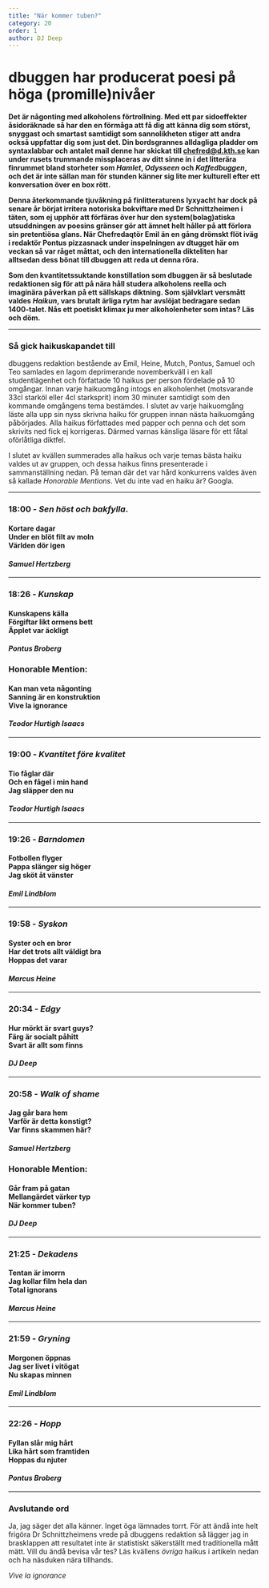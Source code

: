 ```yaml
---
title: "När kommer tuben?"
category: 20
order: 1
author: DJ Deep
---
```

# dbuggen har producerat poesi på höga (promille)nivåer

**Det är någonting med alkoholens förtrollning. Med ett par sidoeffekter åsidoräknade så har den en förmåga att få dig att känna dig som störst, snyggast och smartast samtidigt som sannolikheten stiger att andra också uppfattar dig som just det. Din bordsgrannes alldagliga pladder om syntaxlabbar och antalet mail denne har skickat till chefred@d.kth.se kan under rusets trummande missplaceras av ditt sinne in i det litterära finrummet bland storheter som _Hamlet_, _Odysseen_ och _Kaffedbuggen_, och det är inte sällan man för stunden känner sig lite mer kulturell efter ett konversation över en box rött.**

**Denna återkommande tjuvåkning på finlitteraturens lyxyacht har dock på senare år börjat irritera notoriska bokviftare med Dr Schnittzheimen i täten, som ej upphör att förfäras över hur den system(bolag)atiska utsuddningen av poesins gränser gör att ämnet helt håller på att förlora sin pretentiösa glans. När Chefredaqtör Emil än en gång drömskt flöt iväg i redaktör Pontus pizzasnack under inspelningen av dtugget här om veckan så var råget måttat, och den internationella dikteliten har alltsedan dess bönat till dbuggen att reda ut denna röra.**

**Som den kvantitetssuktande konstillation som dbuggen är så beslutade redaktionen sig för att på nära håll studera alkoholens reella och imaginära påverkan på ett sällskaps diktning. Som självklart versmått valdes _Haikun_, vars brutalt ärliga rytm har avslöjat bedragare sedan 1400-talet. Nås ett poetiskt klimax ju mer alkoholenheter som intas? Läs och döm.**

------

### Så gick haikuskapandet till

dbuggens redaktion bestående av Emil, Heine, Mutch, Pontus, Samuel och Teo samlades en lagom deprimerande novemberkväll i en kall studentlägenhet och författade 10 haikus per person fördelade på 10 omgångar. Innan varje haikuomgång intogs en alkoholenhet (motsvarande 33cl starköl eller 4cl starksprit) inom 30 minuter samtidigt som den kommande omgångens tema bestämdes. I slutet av varje haikuomgång läste alla upp sin nyss skrivna haiku för gruppen innan nästa haikuomgång påbörjades. Alla haikus författades med papper och penna och det som skrivits ned fick ej korrigeras. Därmed varnas känsliga läsare för ett fåtal oförlåtliga diktfel.

I slutet av kvällen summerades alla haikus och varje temas bästa haiku valdes ut av gruppen, och dessa haikus finns presenterade i sammanställning nedan. På teman där det var hård konkurrens valdes även så kallade _Honorable Mentions_. Vet du inte vad en haiku är? Googla.

------

### 18:00 - _Sen höst och bakfylla_.

#### Kortare dagar<br/>Under en blöt filt av moln<br/> Världen dör igen<br/>

#### _Samuel Hertzberg_

------

### 18:26 - _Kunskap_

#### Kunskapens källa<br/>Förgiftar likt ormens bett<br/>Äpplet var äckligt

#### _Pontus Broberg_

### Honorable Mention:
#### Kan man veta någonting<br/>Sanning är en konstruktion<br/>Vive la ignorance

#### _Teodor Hurtigh Isaacs_

------

### 19:00 - _Kvantitet före kvalitet_

#### Tio fåglar där <br/> Och en fågel i min hand <br/> Jag släpper den nu

#### _Teodor Hurtigh Isaacs_

------

### 19:26 - _Barndomen_

#### Fotbollen flyger <br/> Pappa slänger sig höger <br/> Jag sköt åt vänster

#### _Emil Lindblom_

------

### 19:58 - _Syskon_

#### Syster och en bror <br/> Har det trots allt väldigt bra <br/> Hoppas det varar

#### _Marcus Heine_

------

### 20:34 - _Edgy_

#### Hur mörkt är svart guys? <br/> Färg är socialt påhitt <br/> Svart är allt som finns

#### _DJ Deep_

------

### 20:58 - _Walk of shame_

#### Jag går bara hem <br/> Varför är detta konstigt? <br/> Var finns skammen här?

#### _Samuel Hertzberg_

### Honorable Mention:
#### Går fram på gatan <br/> Mellangärdet värker typ <br/> När kommer tuben?

#### _DJ Deep_

------

### 21:25 - _Dekadens_

#### Tentan är imorrn <br/> Jag kollar film hela dan <br/> Total ignorans

#### _Marcus Heine_

------

### 21:59 - _Gryning_

#### Morgonen öppnas <br/> Jag ser livet i vitögat <br/> Nu skapas minnen

#### _Emil Lindblom_

------

### 22:26 - _Hopp_

#### Fyllan slår mig hårt <br/> Lika hårt som framtiden <br/> Hoppas du njuter

#### _Pontus Broberg_

------

### Avslutande ord

Ja, jag säger det alla känner. Inget öga lämnades torrt. För att ändå inte helt frigöra Dr Schnittzheimens vrede på dbuggens redaktion så lägger jag in brasklappen att resultatet inte är statistiskt säkerställt med traditionella mått mätt. Vill du ändå bevisa vår tes? Läs kvällens _övriga_ haikus i artikeln nedan och ha näsduken nära tillhands.

_Vive la ignorance_
